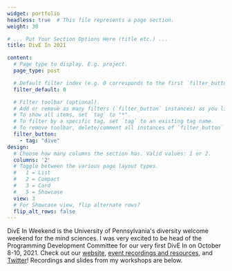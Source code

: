```yaml
---
widget: portfolio
headless: true  # This file represents a page section.
weight: 30

# ... Put Your Section Options Here (title etc.) ...
title: DivE In 2021

content:
  # Page type to display. E.g. project.
  page_type: post

  # Default filter index (e.g. 0 corresponds to the first `filter_button` instance below)
  filter_default: 0

  # Filter toolbar (optional).
  # Add or remove as many filters (`filter_button` instances) as you like.
  # To show all items, set `tag` to "*".
  # To filter by a specific tag, set `tag` to an existing tag name.
  # To remove toolbar, delete/comment all instances of `filter_button` below.
  filter_button:
    - tag: "dive"
design:
  # Choose how many columns the section has. Valid values: 1 or 2.
  columns: '2'
  # Toggle between the various page layout types.
  #   1 = List
  #   2 = Compact  
  #   3 = Card
  #   5 = Showcase
  view: 3
  # For Showcase view, flip alternate rows?
  flip_alt_rows: false
---
```

DivE In Weekend is the University of Pennsylvania's diversity welcome weekend for
the mind sciences. I was very excited to be head of the Programming Development
Committee for our very first DivE In on October 8-10, 2021. Check out our
[website](https://web.sas.upenn.edu/dive/), [event recordings and resources](https://web.sas.upenn.edu/dive/event-resources/), and [Twitter](https://twitter.com/minddivein)! Recordings and slides
from my workshops are below.